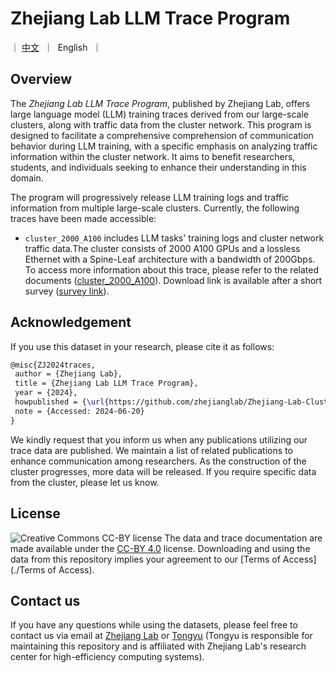 # Zhejiang Lab LLM Trace Program

<p align="left">
   ｜ <a href="README-CN.md">中文</a>&nbsp ｜ &nbspEnglish&nbsp ｜ 
</p>


## Overview
The *Zhejiang Lab LLM Trace Program*, published by Zhejiang Lab, offers large language model (LLM) training traces derived from our large-scale clusters, along with traffic data from the cluster network. This program is designed to facilitate a comprehensive comprehension of communication behavior during LLM training, with a specific emphasis on analyzing traffic information within the cluster network. It aims to benefit researchers, students, and individuals seeking to enhance their understanding in this domain.

The program will progressively release LLM training logs and traffic information from multiple large-scale clusters. Currently, the following traces have been made accessible:

- `cluster_2000_A100` includes LLM tasks' training logs and cluster network traffic data.The cluster consists of 2000 A100 GPUs and a lossless Ethernet with a Spine-Leaf architecture with a bandwidth of 200Gbps. To access more information about this trace, please refer to the related documents ([cluster_2000_A100](./cluster_2000_A100/cluster_2000_A100.md)).  Download link is available after a short survey ([survey link](https://forms.gle/2K66hHB4ZovQ5Cjn7)).


## Acknowledgement
If you use this dataset in your research, please cite it as follows:
```latex
@misc{ZJ2024traces,
 author = {Zhejiang Lab},
 title = {Zhejiang Lab LLM Trace Program},
 year = {2024},
 howpublished = {\url{https://github.com/zhejianglab/Zhejiang-Lab-Cluster-Traces}},
 note = {Accessed: 2024-06-20}
}
```

We kindly request that you inform us when any publications utilizing our trace data are published. We maintain a list of related publications to enhance communication among researchers. As the construction of the cluster progresses, more data will be released. If you require specific data from the cluster, please let us know. 


## License

![Creative Commons CC-BY license](https://i.creativecommons.org/l/by/4.0/88x31.png)
The data and trace documentation are made available under the [CC-BY 4.0](https://creativecommons.org/licenses/by/4.0/) license. Downloading and using the data from this repository implies your agreement to our [Terms of Access](./Terms of Access).


## Contact us
If you have any questions while using the datasets, please feel free to contact us via email at [Zhejiang Lab](mailto:zhejianglab-clustertrace@zhejianglab.com) or [Tongyu](mailto:tongyusong@zhejianglab.com)  (Tongyu is responsible for maintaining this repository and is affiliated with Zhejiang Lab's research center for high-efficiency computing systems). 
